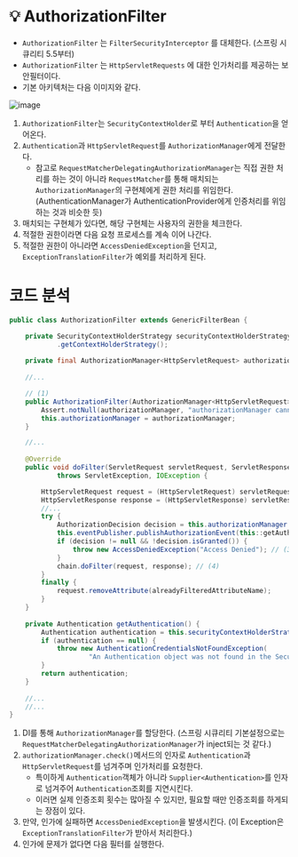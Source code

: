 # 💡 AuthorizationFilter
- `AuthorizationFilter` 는 `FilterSecurityInterceptor` 를 대체한다. (스프링 시큐리티 5.5부터)
- `AuthorizationFilter` 는 `HttpServletRequests` 에 대한 인가처리를 제공하는 보안필터이다.
- 기본 아키텍처는 다음 이미지와 같다.

![image](https://github.com/shin-je-woo/TIL/assets/39439576/236e36b6-d45e-43a5-b66c-21315da10be9)

1. `AuthorizationFilter`는 `SecurityContextHolder`로 부터 `Authentication`을 얻어온다.
2. `Authentication`과 `HttpServletRequest`를 `AuthorizationManager`에게 전달한다.
    - 참고로 `RequestMatcherDelegatingAuthorizationManager`는 직접 권한 처리를 하는 것이 아니라 `RequestMatcher`를 통해 매치되는 `AuthorizationManager`의 구현체에게 권한 처리를 위임한다. (AuthenticationManager가 AuthenticationProvider에게 인증처리를 위임하는 것과 비슷한 듯)
3. 매치되는 구현체가 있다면, 해당 구현체는 사용자의 권한을 체크한다.
4. 적절한 권한이라면 다음 요청 프로세스를 계속 이어 나간다.
5. 적절한 권한이 아니라면 `AccessDeniedException`을 던지고, `ExceptionTranslationFilter`가 예외를 처리하게 된다.

# 코드 분석
```java
public class AuthorizationFilter extends GenericFilterBean {

    private SecurityContextHolderStrategy securityContextHolderStrategy = SecurityContextHolder
            .getContextHolderStrategy();
    
    private final AuthorizationManager<HttpServletRequest> authorizationManager;
    
    //...

    // (1)
    public AuthorizationFilter(AuthorizationManager<HttpServletRequest> authorizationManager) {
        Assert.notNull(authorizationManager, "authorizationManager cannot be null");
        this.authorizationManager = authorizationManager;
    }

    //...
    
    @Override
    public void doFilter(ServletRequest servletRequest, ServletResponse servletResponse, FilterChain chain)
            throws ServletException, IOException {

        HttpServletRequest request = (HttpServletRequest) servletRequest;
        HttpServletResponse response = (HttpServletResponse) servletResponse;
        //...
        try {
            AuthorizationDecision decision = this.authorizationManager.check(this::getAuthentication, request); // (2)
            this.eventPublisher.publishAuthorizationEvent(this::getAuthentication, request, decision);
            if (decision != null && !decision.isGranted()) {
                throw new AccessDeniedException("Access Denied"); // (3)
            }
            chain.doFilter(request, response); // (4)
        }
        finally {
            request.removeAttribute(alreadyFilteredAttributeName);
        }
    }
    
    private Authentication getAuthentication() {
        Authentication authentication = this.securityContextHolderStrategy.getContext().getAuthentication();
        if (authentication == null) {
            throw new AuthenticationCredentialsNotFoundException(
                    "An Authentication object was not found in the SecurityContext");
        }
        return authentication;
    }
    
    //...
    //...
}
```
1. DI를 통해 `AuthorizationManager`를 할당한다. (스프링 시큐리티 기본설정으로는 `RequestMatcherDelegatingAuthorizationManager`가 inject되는 것 같다.)
2. `authorizationManager.check()`메서드의 인자로 `Authentication`과 `HttpServletRequest`를 넘겨주며 인가처리를 요청한다.
    - 특이하게 `Authentication`객체가 아니라 `Supplier<Authentication>`를 인자로 넘겨주어 `Authentication`조회를 지연시킨다.
    - 이러면 실제 인증조회 횟수는 많아질 수 있지만, 필요할 때만 인증조회를 하게되는 장점이 있다.
3. 만약, 인가에 실패하면 `AccessDeniedException`을 발생시킨다. (이 Exception은 `ExceptionTranslationFilter`가 받아서 처리한다.)
4. 인가에 문제가 없다면 다음 필터를 실행한다.
